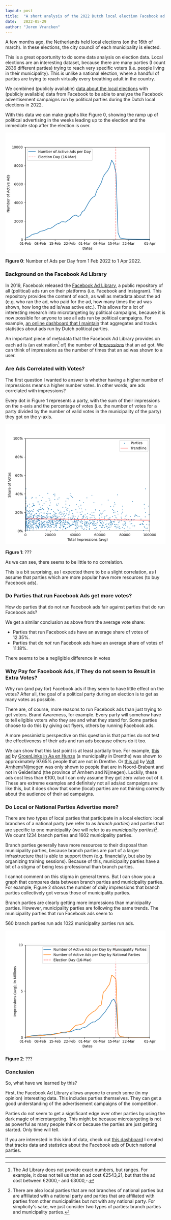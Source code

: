 ```yaml
---
layout: post
title:  "A short analysis of the 2022 Dutch local election Facebook ad campaigns"
date:   2022-05-29
author: "Joren Vrancken"
---
```

<!-- Date range -->
<!-- Interesting dataset: many parties, very localized impressions -->
<!-- Caveat about automatic data -->
<!-- microtargeting -->

A few months ago, the Netherlands held local elections (on the 16th of march). In these elections, the city council of each municipality is elected.

This is a great opportunity to do some data analysis on election data. Local elections are an interesting dataset, because there are many parties (I count 2836 different parties) trying to reach very specific voters (i.e. people living in their municipality). This is unlike a national election, where a handful of parties are trying to reach virtually every breathing adult in the country.

We combined (publicly available) [data about the local elections](https://data.overheid.nl/dataset/verkiezingsuitslagen-gemeenteraad-2022) with (publicly available) data from Facebook to be able to analyze the Facebook advertisement campaigns run by political parties during the Dutch local elections in 2022.

With this data we can make graphs like Figure 0, showing the ramp up of political advertising in the weeks leading up to the election and the immediate stop after the election is over.

![Number of ads graph](/assets/number-of-ads.png)

**Figure 0**: Number of Ads per Day from 1 Feb 2022 to 1 Apr 2022.

### Background on the Facebook Ad Library

In 2019, Facebook released the [Facebook Ad Library](https://www.facebook.com/ads/library/), a public repository of all (political) ads run on their platforms (i.e. Facebook and Instagram). This repository provides the content of each, as well as metadata about the ad (e.g. who ran the ad, who paid for the ad, how many times the ad was shown, how long the ad is/was active etc.). This allows for a lot of interesting research into microtargeting by political campaigns, because it is now possible for anyone to see all ads run by political campaigns. For example, [an online dashboard that I maintain](https://joren485.github.io/DutchPoliticalFacebookAdComparision/) that aggregates and tracks statistics about ads run by Dutch political parties.

An important piece of metadata that the Facebook Ad Library provides on each ad is (an estimation[^0] of) the number of [*Impressions*](https://www.facebook.com/business/help/675615482516035) that an ad got. We can think of impressions as the number of times that an ad was shown to a user.

### Are Ads Correlated with Votes?

The first question I wanted to answer is whether having a higher number of impressions means a higher number votes. In other words, are ads correlated with impressions?

Every dot in Figure 1 represents a party, with the sum of their impressions on the x-axis and the percentage of votes (i.e. the number of votes for a party divided by the number of valid votes in the municipality of the party) they got on the y-axis.
<!-- Figure 1 does not show all data -->
![Impressions x Votes Share Graph](/assets/impressions-votes-graph.png)

**Figure 1**: ???

As we can see, there seems to be little to no correlation.

This is a bit surprising, as I expected there to be a slight correlation, as I assume that parties which are more popular have more resources (to buy Facebook ads).

### Do Parties that run Facebook Ads get more votes?

How do parties that do not run Facebook ads fair against parties that do run Facebook ads?

We get a similar conclusion as above from the average vote share:

* Parties that run Facebook ads have an average share of votes of 12.35%.
* Parties that do *not* run Facebook ads have an average share of votes of 11.18%.

There seems to be a negligible difference in votes

### Why Pay for Facebook Ads, if They do not seem to Result in Extra Votes?

Why run (and pay for) Facebook ads if they seem to have little effect on the votes? After all, the goal of a political party during an election is to get as many votes as possible.

There are, of course, more reasons to run Facebook ads than just trying to get voters. Brand Awareness, for example. Every party will somehow have to tell eligible voters who they are and what they stand for. Some parties choose to do this by giving out flyers, others by running Facebook ads.

A more pessimistic perspective on this question is that parties do not test the effectiveness of their ads and run ads because others do it too.

We can show that this last point is at least partially true. For example, [this ad](https://www.facebook.com/ads/library/?id=661407301656722) by [GroenLinks in Aa en Hunze](https://aaenhunze.groenlinks.nl/) (a municipality in Drenthe) was shown to approximately 97.65% people that are not in Drenthe. Or [this ad](https://www.facebook.com/ads/library/?id=656135622396834) by [Volt Arnhem/Nijmegen](https://arnhemnijmegen.volteuropa.org/) was only shown to people that are in Noord-Brabant and not in Gelderland (the province of Arnhem and Nijmegen). Luckily, these ads cost less than €100, but I can only assume they got zero value out of it. These are extreme examples and definitely not all ads/ad campaigns are like this, but it does show that some (local) parties are not thinking correctly about the audience of their ad campaigns.

### Do Local or National Parties Advertise more?

There are two types of local parties that participate in a local election: local branches of a national party (we refer to as *branch parties*) and parties that are specific to one municipality (we will refer to as *municipality parties*)[^1]. We count 1234 branch parties and 1602 municipality parties.

Branch parties generally have more resources to their disposal than municipality parties, because branch parties are part of a larger infrastructure that is able to support them (e.g. financially, but also by organizing training sessions). Because of this, municipality parties have a bit of a stigma of being less professional than branch parties.

I cannot comment on this stigma in general terms. But I can show you a graph that compares data between branch parties and municipality parties. For example, Figure 2 shows the number of daily impressions that branch parties collectively got versus those of municipality parties.

Branch parties are clearly getting more impressions than municipality parties. However, municipality parties are following the same trends. The municipality parties that run Facebook ads seem to

560 branch parties run ads
1022 municipality parties run ads.

![National vs non-national impressions](/assets/national-vs-non-national.png)

**Figure 2**: ???

### Conclusion
<!-- no correlation -->
So, what have we learned by this?

First, the Facebook Ad Library allows anyone to crunch some (in my opinion) interesting data. This includes parties themselves. They can get a good understanding of the advertisement campaigns of the competition.

Parties do not seem to get a significant edge over other parties by using the dark magic of microtargeting. This might be because microtargeting is not as powerful as many people think or because the parties are just getting started. Only time will tell.

If you are interested in this kind of data, check out [this dashboard](https://joren485.github.io/DutchPoliticalFacebookAdComparision/) I created that tracks data and statistics about the Facebook ads of Dutch national parties.

---

[^0]: The Ad Library does not provide exact numbers, but ranges. For example, it does not tell us that an ad cost €2543,21, but that the ad cost between €2000,- and €3000,-.

[^1]: There are also local parties that are not branches of national parties but are affiliated with a national party and parties that are affiliated with parties from other municipalities but not with any national party. For simplicity's sake, we just consider two types of parties: branch parties and municipality parties.
